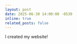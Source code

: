```yaml
---
layout: post
date: 2025-06-30 14:00:00 -0530
inline: true
related_posts: false
---
```


I created my website!
